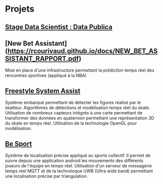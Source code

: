 # Projets 

## [Stage Data Scientist : Data Publica](https://rcourivaud.github.io/docs/rapportdatapublica.pdf)

## [New Bet Assistant] (https://rcourivaud.github.io/docs/NEW_BET_ASSISTANT_RAPPORT.pdf)

Mise en place d'une infrastructure permettant la prédiction temps réel des rencontres sportives (appliqué à la NBA)

## [Freestyle System Assist](https://rcourivaud.github.io/docs/Freestyle_System_Assist_Rapport.pdf)

Système embarqué permettant de détecter les figures réalisé par le skatteur. Algorithmes de détections et modélisation temps réel du skate. 
Utilisation de nombreux capteurs intégrés à une carte permettant de transformer des données en quaternion permettant une représentation 3D du skate en temps réel. Utilisation de la technologie OpenGL pour modélisation.

## [Be Sport](https://rcourivaud.github.io/docs/BeSports_rapport.pdf)

Système de localisation précise appliqué au sports collectif. Il permet de suivre depuis une application android les mouvements des différents joueurs de l'équipe en temps réel.
Utilisation d'un serveur de messagerie temps réel MQTT et de la technoloque UWB (Ultra wide band) permettant une localisation précise par triangulation. 





